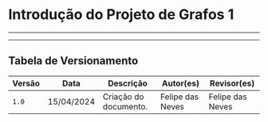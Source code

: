 # Introdução do Projeto de Grafos 1

---


---

## Tabela de Versionamento

| Versão | Data       | Descrição                                          | Autor(es)                                        | Revisor(es)                                    |
| ------ | ---------- | -------------------------------------------------- | ------------------------------------------------ | ---------------------------------------------- |
| `1.0`  | 15/04/2024 | Criação do documento.  | Felipe das Neves| Felipe das Neves |